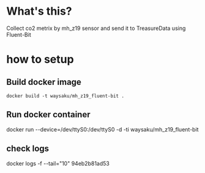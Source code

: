 # What's this?
Collect co2 metrix by mh_z19 sensor and send it to TreasureData using Fluent-Bit

# how to setup
## Build docker image
```
docker build -t waysaku/mh_z19_fluent-bit .
```

## Run docker container
docker run --device=/dev/ttyS0:/dev/ttyS0 -d -ti waysaku/mh_z19_fluent-bit

## check logs
docker logs -f --tail="10" 94eb2b81ad53
